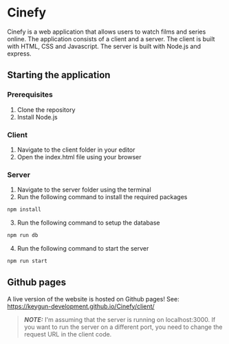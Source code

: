 # Cinefy

Cinefy is a web application that allows users to watch films and series online.
The application consists of a client and a server. The client is built with HTML, CSS and Javascript.
The server is built with Node.js and express.

## Starting the application

### Prerequisites
1. Clone the repository
2. Install Node.js

### Client

1. Navigate to the client folder in your editor
2. Open the index.html file using your browser

### Server

1. Navigate to the server folder using the terminal
2. Run the following command to install the required packages
```bash
npm install
```

3. Run the following command to setup the database
```bash
npm run db
```
4. Run the following command to start the server
```bash
npm run start
```

## Github pages
A live version of the website is hosted on Github pages!
See: https://keygun-development.github.io/Cinefy/client/

> **_NOTE:_**  I'm assuming that the server is running on localhost:3000. If you want to run the server on a different port, you need to change the request URL in the client code.